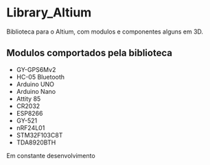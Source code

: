 <h1> Library_Altium </h1>
<p>
Biblioteca para o Altium, com modulos e componentes alguns em 3D. <br/>
</p>

<h2> Modulos comportados pela biblioteca </h2>
<p>
 <ul>
   <li> GY-GPS6Mv2 </li>
   <li> HC-05 Bluetooth </li>
   <li> Arduino UNO </li>
   <li> Arduino Nano </li> 
   <li> Attity 85</li>
   <li> CR2032</li>
   <li> ESP8266</li>
   <li> GY-521</li>
   <li> nRF24L01</li>
   <li> STM32F103C8T</li>
   <li> TDA8920BTH</li>
 </ul>
</p>
<p> Em constante desenvolvimento </p>
